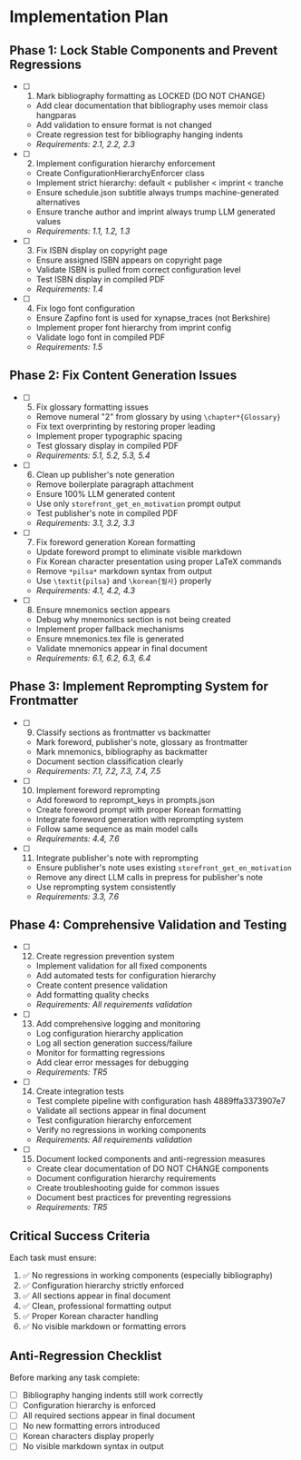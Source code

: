 # Implementation Plan

## Phase 1: Lock Stable Components and Prevent Regressions

- [ ] 1. Mark bibliography formatting as LOCKED (DO NOT CHANGE)
  - Add clear documentation that bibliography uses memoir class hangparas
  - Add validation to ensure format is not changed
  - Create regression test for bibliography hanging indents
  - _Requirements: 2.1, 2.2, 2.3_

- [ ] 2. Implement configuration hierarchy enforcement
  - Create ConfigurationHierarchyEnforcer class
  - Implement strict hierarchy: default < publisher < imprint < tranche
  - Ensure schedule.json subtitle always trumps machine-generated alternatives
  - Ensure tranche author and imprint always trump LLM generated values
  - _Requirements: 1.1, 1.2, 1.3_

- [ ] 3. Fix ISBN display on copyright page
  - Ensure assigned ISBN appears on copyright page
  - Validate ISBN is pulled from correct configuration level
  - Test ISBN display in compiled PDF
  - _Requirements: 1.4_

- [ ] 4. Fix logo font configuration
  - Ensure Zapfino font is used for xynapse_traces (not Berkshire)
  - Implement proper font hierarchy from imprint config
  - Validate logo font in compiled PDF
  - _Requirements: 1.5_

## Phase 2: Fix Content Generation Issues

- [ ] 5. Fix glossary formatting issues
  - Remove numeral "2" from glossary by using `\chapter*{Glossary}`
  - Fix text overprinting by restoring proper leading
  - Implement proper typographic spacing
  - Test glossary display in compiled PDF
  - _Requirements: 5.1, 5.2, 5.3, 5.4_

- [ ] 6. Clean up publisher's note generation
  - Remove boilerplate paragraph attachment
  - Ensure 100% LLM generated content
  - Use only `storefront_get_en_motivation` prompt output
  - Test publisher's note in compiled PDF
  - _Requirements: 3.1, 3.2, 3.3_

- [ ] 7. Fix foreword generation Korean formatting
  - Update foreword prompt to eliminate visible markdown
  - Fix Korean character presentation using proper LaTeX commands
  - Remove `*pilsa*` markdown syntax from output
  - Use `\textit{pilsa}` and `\korean{필사}` properly
  - _Requirements: 4.1, 4.2, 4.3_

- [ ] 8. Ensure mnemonics section appears
  - Debug why mnemonics section is not being created
  - Implement proper fallback mechanisms
  - Ensure mnemonics.tex file is generated
  - Validate mnemonics appear in final document
  - _Requirements: 6.1, 6.2, 6.3, 6.4_

## Phase 3: Implement Reprompting System for Frontmatter

- [ ] 9. Classify sections as frontmatter vs backmatter
  - Mark foreword, publisher's note, glossary as frontmatter
  - Mark mnemonics, bibliography as backmatter
  - Document section classification clearly
  - _Requirements: 7.1, 7.2, 7.3, 7.4, 7.5_

- [ ] 10. Implement foreword reprompting
  - Add foreword to reprompt_keys in prompts.json
  - Create foreword prompt with proper Korean formatting
  - Integrate foreword generation with reprompting system
  - Follow same sequence as main model calls
  - _Requirements: 4.4, 7.6_

- [ ] 11. Integrate publisher's note with reprompting
  - Ensure publisher's note uses existing `storefront_get_en_motivation`
  - Remove any direct LLM calls in prepress for publisher's note
  - Use reprompting system consistently
  - _Requirements: 3.3, 7.6_

## Phase 4: Comprehensive Validation and Testing

- [ ] 12. Create regression prevention system
  - Implement validation for all fixed components
  - Add automated tests for configuration hierarchy
  - Create content presence validation
  - Add formatting quality checks
  - _Requirements: All requirements validation_

- [ ] 13. Add comprehensive logging and monitoring
  - Log configuration hierarchy application
  - Log all section generation success/failure
  - Monitor for formatting regressions
  - Add clear error messages for debugging
  - _Requirements: TR5_

- [ ] 14. Create integration tests
  - Test complete pipeline with configuration hash 4889ffa3373907e7
  - Validate all sections appear in final document
  - Test configuration hierarchy enforcement
  - Verify no regressions in working components
  - _Requirements: All requirements validation_

- [ ] 15. Document locked components and anti-regression measures
  - Create clear documentation of DO NOT CHANGE components
  - Document configuration hierarchy requirements
  - Create troubleshooting guide for common issues
  - Document best practices for preventing regressions
  - _Requirements: TR5_

## Critical Success Criteria

Each task must ensure:
1. ✅ No regressions in working components (especially bibliography)
2. ✅ Configuration hierarchy strictly enforced
3. ✅ All sections appear in final document
4. ✅ Clean, professional formatting output
5. ✅ Proper Korean character handling
6. ✅ No visible markdown or formatting errors

## Anti-Regression Checklist

Before marking any task complete:
- [ ] Bibliography hanging indents still work correctly
- [ ] Configuration hierarchy is enforced
- [ ] All required sections appear in final document
- [ ] No new formatting errors introduced
- [ ] Korean characters display properly
- [ ] No visible markdown syntax in output